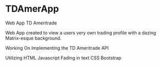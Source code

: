 # TDAmerApp
Web App TD Ameritrade

Web App created to view a users very own trading profile with a dazing Matrix-esque background. 

Working On
Implementing the TD Ameritrade API

Utilizing
HTML
Javascript
  Fading in text
CSS
Bootstrap
